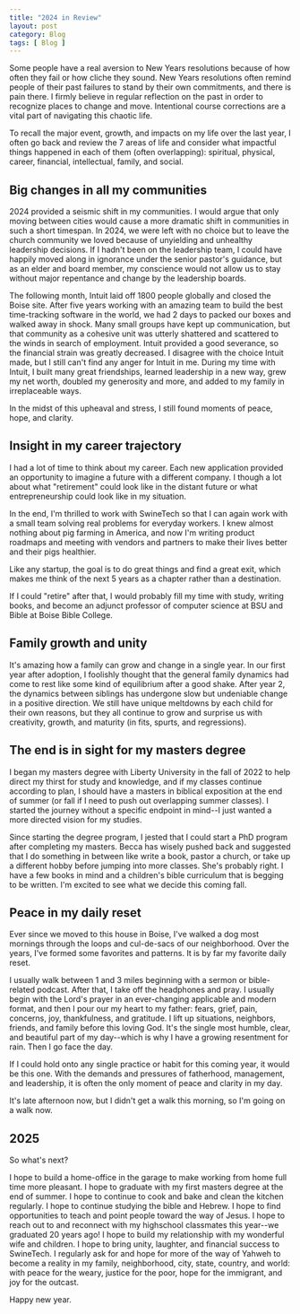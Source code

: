 ```yaml
---
title: "2024 in Review"
layout: post
category: Blog
tags: [ Blog ]
---
```


Some people have a real aversion to New Years resolutions because of how often they fail or how cliche they sound. New Years resolutions often remind people of their past failures to stand by their own commitments, and there is pain there. I firmly believe in regular reflection on the past in order to recognize places to change and move. Intentional course corrections are a vital part of navigating this chaotic life.

<!-- more -->

To recall the major event, growth, and impacts on my life over the last year, I often go back and review the 7 areas of life and consider what impactful things happened in each of them (often overlapping): spiritual, physical, career, financial, intellectual, family, and social.

## Big changes in all my communities

2024 provided a seismic shift in my communities. I would argue that only moving between cities would cause a more dramatic shift in communities in such a short timespan. In 2024, we were left with no choice but to leave the church community we loved because of unyielding and unhealthy leadership decisions. If I hadn't been on the leadership team, I could have happily moved along in ignorance under the senior pastor's guidance, but as an elder and board member, my conscience would not allow us to stay without major repentance and change by the leadership boards. 

The following month, Intuit laid off 1800 people globally and closed the Boise site. After five years working with an amazing team to build the best time-tracking software in the world, we had 2 days to packed our boxes and walked away in shock. Many small groups have kept up communication, but that community as a cohesive unit was utterly shattered and scattered to the winds in search of employment. Intuit provided a good severance, so the financial strain was greatly decreased. I disagree with the choice Intuit made, but I still can't find any anger for Intuit in me. During my time with Intuit, I built many great friendships, learned leadership in a new way, grew my net worth, doubled my generosity and more, and added to my family in irreplaceable ways.

In the midst of this upheaval and stress, I still found moments of peace, hope, and clarity. 

## Insight in my career trajectory

I had a lot of time to think about my career. Each new application provided an opportunity to imagine a future with a different company. I though a lot about what "retirement" could look like in the distant future or what entrepreneurship could look like in my situation.

In the end, I'm thrilled to work with SwineTech so that I can again work with a small team solving real problems for everyday workers. I knew almost nothing about pig farming in America, and now I'm writing product roadmaps and meeting with vendors and partners to make their lives better and their pigs healthier.

Like any startup, the goal is to do great things and find a great exit, which makes me think of the next 5 years as a chapter rather than a destination.

If I could "retire" after that, I would probably fill my time with study, writing books, and become an adjunct professor of computer science at BSU and Bible at Boise Bible College. 

## Family growth and unity

It's amazing how a family can grow and change in a single year. In our first year after adoption, I foolishly thought that the general family dynamics had come to rest like some kind of equilibrium after a good shake. After year 2, the dynamics between siblings has undergone slow but undeniable change in a positive direction. We still have unique meltdowns by each child for their own reasons, but they all continue to grow and surprise us with creativity, growth, and maturity (in fits, spurts, and regressions).

## The end is in sight for my masters degree

I began my masters degree with Liberty University in the fall of 2022 to help direct my thirst for study and knowledge, and if my classes continue according to plan, I should have a masters in biblical exposition at the end of summer (or fall if I need to push out overlapping summer classes). I started the journey without a specific endpoint in mind--I just wanted a more directed vision for my studies.

Since starting the degree program, I jested that I could start a PhD program after completing my masters. Becca has wisely pushed back and suggested that I do something in between like write a book, pastor a church, or take up a different hobby before jumping into more classes. She's probably right. I have a few books in mind and a children's bible curriculum that is begging to be written. I'm excited to see what we decide this coming fall.

## Peace in my daily reset

Ever since we moved to this house in Boise, I've walked a dog most mornings through the loops and cul-de-sacs of our neighborhood. Over the years, I've formed some favorites and patterns. It is by far my favorite daily reset.

I usually walk between 1 and 3 miles beginning with a sermon or bible-related podcast. After that, I take off the headphones and pray. I usually begin with the Lord's prayer in an ever-changing applicable and modern format, and then I pour our my heart to my father: fears, grief, pain, concerns, joy, thankfulness, and gratitude. I lift up situations, neighbors, friends, and family before this loving God. It's the single most humble, clear, and beautiful part of my day--which is why I have a growing resentment for rain. Then I go face the day.

If I could hold onto any single practice or habit for this coming year, it would be this one. With the demands and pressures of fatherhood, management, and leadership, it is often the only moment of peace and clarity in my day. 

It's late afternoon now, but I didn't get a walk this morning, so I'm going on a walk now.

## 2025

So what's next?

I hope to build a home-office in the garage to make working from home full time more pleasant. I hope to graduate with my first masters degree at the end of summer. I hope to continue to cook and bake and clean the kitchen regularly. I hope to continue studying the bible and Hebrew. I hope to find opportunities to teach and point people toward the way of Jesus. I hope to reach out to and reconnect with my highschool classmates this year--we graduated 20 years ago! I hope to build my relationship with my wonderful wife and children. I hope to bring unity, laughter, and financial success to SwineTech. I regularly ask for and hope for more of the way of Yahweh to become a reality in my family, neighborhood, city, state, country, and world: with peace for the weary, justice for the poor, hope for the immigrant, and joy for the outcast.

Happy new year.
